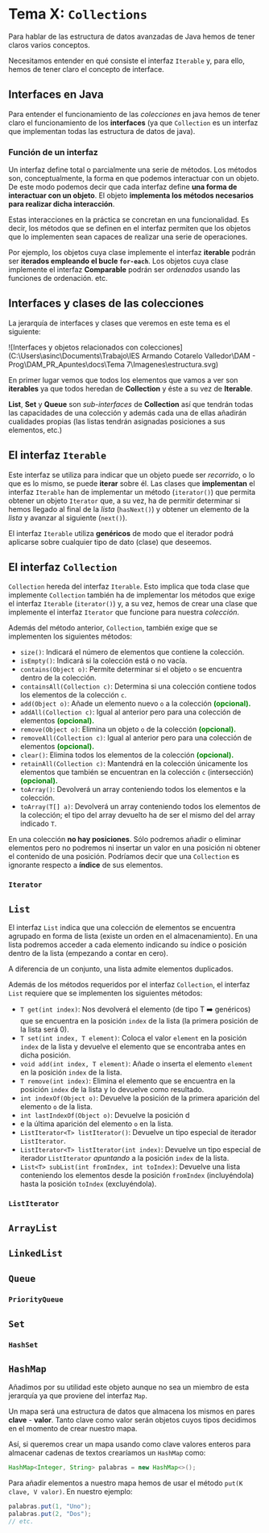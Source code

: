 # Tema X: `Collections`

Para hablar de las estructura de datos avanzadas de Java hemos de tener claros varios conceptos.

Necesitamos entender en qué consiste el interfaz `Iterable` y, para ello, hemos de tener claro el concepto de interface.

## Interfaces en Java

Para entender el funcionamiento de las _colecciones_ en java hemos de tener claro el funcionamiento de los **interfaces** (ya que `Collection` es un interfaz que implementan todas las estructura de datos de java).

### Función de un interfaz

Un interfaz define total o parcialmente una serie de métodos. Los métodos son, conceptualmente, la forma en que podemos interactuar con un objeto. De este modo podemos decir que cada interfaz define **una forma de interactuar con un objeto**. El objeto **implementa los métodos necesarios para realizar dicha interacción**.

Estas interacciones en la práctica se concretan en una funcionalidad. Es decir, los métodos que se definen en el interfaz permiten que los objetos que lo implementen sean capaces de realizar una serie de operaciones.

Por ejemplo, los objetos cuya clase implemente el interfaz **iterable** podrán ser **iterados empleando el bucle `for-each`**. Los objetos cuya clase implemente el interfaz **Comparable** podrán ser _ordenados_ usando las funciones de ordenación. etc.

## Interfaces y clases de las colecciones

La jerarquía de interfaces y clases que veremos en este tema es el siguiente:

![Interfaces y objetos relacionados con colecciones](C:\Users\asinc\Documents\Trabajo\IES Armando Cotarelo Valledor\DAM - Prog\DAM_PR_Apuntes\docs\Tema 7\Imagenes\estructura.svg)

En primer lugar vemos que todos los elementos que vamos a ver son **iterables** ya que todos heredan de **Collection** y éste a su vez de **Iterable**.

**List**, **Set** y **Queue** son _sub-interfaces_ de **Collection** así que tendrán todas las capacidades de una colección y además cada una de ellas añadirán cualidades propias (las listas tendrán asignadas posiciones a sus elementos, etc.)

## El interfaz `Iterable`

Este interfaz se utiliza para indicar que un objeto puede ser _recorrido_, o lo que es lo mismo, se puede **iterar** sobre él. Las clases que **implementan** el interfaz `Iterable` han de implementar un método (`iterator()`) que permita obtener un objeto `Iterator` que, a su vez, ha de permitir determinar si hemos llegado al final de la _lista_ (`hasNext()`) y obtener un elemento de la _lista_ y avanzar al siguiente (`next()`).

El interfaz `Iterable` utiliza **genéricos** de modo que el iterador podrá aplicarse sobre cualquier tipo de dato (clase) que deseemos.

## El interfaz `Collection`

`Collection` hereda del interfaz `Iterable`. Esto implica que toda clase que implemente `Collection` también ha de implementar los métodos que exige el interfaz `Iterable` (`iterator()`) y, a su vez, hemos de crear una clase que implemente el interfaz `Iterator` que funcione para nuestra _colección_.

Además del método anterior, `Collection`, también exige que se implementen los siguientes métodos:

* `size()`: Indicará el número de elementos que contiene la colección.
* `isEmpty()`: Indicará si la colección está o no vacía.
* `contains(Object o)`: Permite determinar si el objeto `o` se encuentra dentro de la colección.
* `containsAll(Collection c)`: Determina si una colección contiene todos los elementos de la colección `c`. 
* `add(Object o)`: Añade un elemento nuevo `o` a la colección  <b style="color:green">(opcional).</b>
* `addAll(Collection c)`: Igual al anterior pero para una colección de elementos  <b style="color:green">(opcional).</b>
* `remove(Object o)`: Elimina un objeto `o` de la colección  <b style="color:green">(opcional).</b>
* `removeAll(Collection c)`: Igual al anterior pero para una colección de elementos  <b style="color:green">(opcional).</b>
* `clear()`: Elimina todos los elementos de la colección <b style="color:green">(opcional).</b>
* `retainAll(Collection c)`: Mantendrá en la colección únicamente los elementos que también se encuentran en la colección `c` (intersección)  <b style="color:green">(opcional).</b>
* `toArray()`: Devolverá un array conteniendo todos los elementos e la colección.
* `toArray(T[] a)`:  Devolverá un array conteniendo todos los elementos de la colección; el tipo del array devuelto ha de ser el mismo del del array indicado `T`.

En una colección **no hay posiciones**. Sólo podremos añadir o eliminar elementos pero no podremos ni insertar un valor en una posición ni obtener el contenido de una posición. Podríamos decir que una `Collection` es ignorante respecto a **índice** de sus elementos.

### `Iterator`



## `List`

El interfaz `List` indica que una colección de elementos se encuentra agrupado en forma de lista (existe un orden en el almacenamiento). En una lista podremos acceder a cada elemento indicando su índice o posición dentro de la lista (empezando a contar en cero).

A diferencia de un conjunto, una lista admite elementos duplicados.

Además de los métodos requeridos por el interfaz `Collection`, el interfaz `List` requiere que se implementen los siguientes métodos:

* `T get(int index)`: Nos devolverá el elemento (de tipo T :arrow_right: genéricos) que se encuentra en la posición `index` de la lista (la primera posición de la lista será 0).
* `T set(int index, T element)`: Coloca el valor `element` en la posición `index` de la lista y devuelve el elemento que se encontraba antes en dicha posición.
* `void add(int index, T element)`: Añade o inserta el elemento `element` en la posición `index` de la lista.
* `T remove(int index)`: Elimina el elemento que se encuentra en la posición `index` de la lista y lo devuelve como resultado.
* `int indexOf(Object o)`: Devuelve la posición de la primera aparición del elemento `o` de la lista.
* `int lastIndexOf(Object o)`: Devuelve la posición d
* e la última aparición del elemento `o` en la lista.
* `ListIterator<T> listIterator()`: Devuelve un tipo especial de iterador `ListIterator`.
* `ListIterator<T> listIterator(int index)`: Devuelve un tipo especial de iterador `ListIterator` _apuntando_ a la posición `index` de la lista.
* `List<T> subList(int fromIndex, int toIndex)`: Devuelve una lista conteniendo los elementos desde la posición `fromIndex` (incluyéndola) hasta la posición `toIndex` (excluyéndola).

### `ListIterator`

## `ArrayList`

## `LinkedList`

## `Queue`

### `PriorityQueue`

## `Set`

### `HashSet`

## `HashMap`

Añadimos por su utilidad este objeto aunque no sea un miembro de esta jerarquía ya que proviene del interfaz `Map`.

Un mapa será una estructura de datos que almacena los mismos en pares **clave** - **valor**. Tanto clave como valor serán objetos cuyos tipos decidimos en el momento de crear nuestro mapa.

Así, si queremos crear un mapa usando como clave valores enteros para almacenar cadenas de textos crearíamos un `HashMap` como:

```java
HashMap<Integer, String> palabras = new HashMap<>();
```

Para añadir elementos a nuestro mapa hemos de usar el método `put(K clave, V valor)`. En nuestro ejemplo:

```java
palabras.put(1, "Uno");
palabras.put(2, "Dos");
// etc.
```





